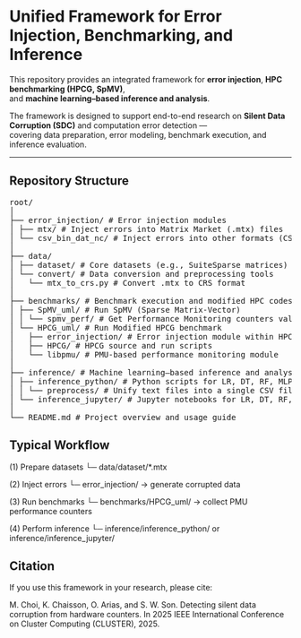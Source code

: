 #  Unified Framework for Error Injection, Benchmarking, and Inference

This repository provides an integrated framework for **error injection**, **HPC benchmarking (HPCG, SpMV)**,  
and **machine learning–based inference and analysis**.  

The framework is designed to support end-to-end research on **Silent Data Corruption (SDC)** and computation error detection —  
covering data preparation, error modeling, benchmark execution, and inference evaluation.

---

##  Repository Structure
<pre lang="md">
root/
│
├── error_injection/ # Error injection modules
│ ├── mtx/ # Inject errors into Matrix Market (.mtx) files
│ └── csv_bin_dat_nc/ # Inject errors into other formats (CSV/BIN/DAT/NC)
│
├── data/
│ ├── dataset/ # Core datasets (e.g., SuiteSparse matrices)
│ └── convert/ # Data conversion and preprocessing tools
│   └── mtx_to_crs.py # Convert .mtx to CRS format
│
├── benchmarks/ # Benchmark execution and modified HPC codes
│ ├── SpMV_uml/ # Run SpMV (Sparse Matrix-Vector)
│ │ └── spmv_perf/ # Get Performance Monitoring counters values
│ └── HPCG_uml/ # Run Modified HPCG benchmark
│   ├── error_injection/ # Error injection module within HPCG
│   ├── HPCG/ # HPCG source and run scripts
│   └── libpmu/ # PMU-based performance monitoring module
│
├── inference/ # Machine learning–based inference and analysis
│ ├── inference_python/ # Python scripts for LR, DT, RF, MLP models and metrics
│ │ └── preprocess/ # Unify text files into a single CSV file
│ └── inference_jupyter/ # Jupyter notebooks for LR, DT, RF, MLP models and metrics
│
└── README.md # Project overview and usage guide
</pre>
## Typical Workflow

(1) Prepare datasets
   └─ data/dataset/*.mtx

(2) Inject errors
   └─ error_injection/ → generate corrupted data

(3) Run benchmarks
   └─ benchmarks/HPCG_uml/ → collect PMU performance counters

(4) Perform inference
   └─ inference/inference_python/ or inference/inference_jupyter/

## Citation
If you use this framework in your research, please cite:

M. Choi, K. Chaisson, O. Arias, and S. W. Son. Detecting silent data corruption from hardware counters.
In 2025 IEEE International Conference on Cluster Computing (CLUSTER), 2025.

